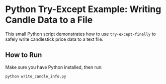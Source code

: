 # Python Try-Except Example: Writing Candle Data to a File

This small Python script demonstrates how to use `try-except-finally` to safely write candlestick price data to a text file.

## How to Run

Make sure you have Python installed, then run:

```bash
python write_candle_info.py
